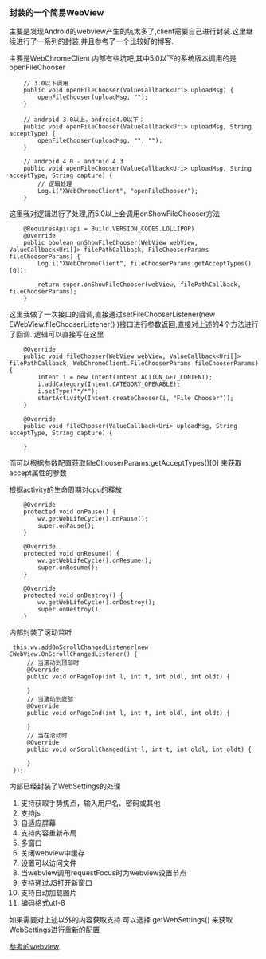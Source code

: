 ### 封装的一个简易WebView

主要是发现Android的webview产生的坑太多了,client需要自己进行封装.这里继续进行了一系列的封装,并且参考了一个比较好的博客.


主要是WebChromeClient 内部有些坑吧,其中5.0以下的系统版本调用的是 openFileChooser  

        // 3.0以下调用
        public void openFileChooser(ValueCallback<Uri> uploadMsg) {
            openFileChooser(uploadMsg, "");
        }
    
        // android 3.0以上，android4.0以下：
        public void openFileChooser(ValueCallback<Uri> uploadMsg, String acceptType) {
            openFileChooser(uploadMsg, "", "");
        }
    
        // android 4.0 - android 4.3
        public void openFileChooser(ValueCallback<Uri> uploadMsg, String acceptType, String capture) {
            // 逻辑处理
            Log.i("XWebChromeClient", "openFileChooser");
        }


这里我对逻辑进行了处理,而5.0以上会调用onShowFileChooser方法

        @RequiresApi(api = Build.VERSION_CODES.LOLLIPOP)
        @Override
        public boolean onShowFileChooser(WebView webView, ValueCallback<Uri[]> filePathCallback, FileChooserParams fileChooserParams) {
            Log.i("XWebChromeClient", fileChooserParams.getAcceptTypes()[0]);
    
            return super.onShowFileChooser(webView, filePathCallback, fileChooserParams);
        }

这里我做了一次接口的回调,直接通过setFileChooserListener(new EWebView.fileChooserListener() )接口进行参数返回,直接对上述的4个方法进行了回调.
逻辑可以直接写在这里

        @Override
        public void fileChooser(WebView webView, ValueCallback<Uri[]> filePathCallback, WebChromeClient.FileChooserParams fileChooserParams) {
            Intent i = new Intent(Intent.ACTION_GET_CONTENT);
            i.addCategory(Intent.CATEGORY_OPENABLE);
            i.setType("*/*");
            startActivity(Intent.createChooser(i, "File Chooser"));
        }

        @Override
        public void fileChooser(ValueCallback<Uri> uploadMsg, String acceptType, String capture) {

        }


而可以根据参数配置获取fileChooserParams.getAcceptTypes()[0] 来获取accept属性的参数

根据activity的生命周期对cpu的释放

        @Override
        protected void onPause() {
            wv.getWebLifeCycle().onPause();
            super.onPause();
        }
    
        @Override
        protected void onResume() {
            wv.getWebLifeCycle().onResume();
            super.onResume();
        }
    
        @Override
        protected void onDestroy() {
            wv.getWebLifeCycle().onDestroy();
            super.onDestroy();
        }
    
内部封装了滚动监听
    
     this.wv.addOnScrollChangedListener(new EWebView.OnScrollChangedListener() {
         // 当滚动到顶部时
         @Override
         public void onPageTop(int l, int t, int oldl, int oldt) {
             
         }
         // 当滚动到底部
         @Override
         public void onPageEnd(int l, int t, int oldl, int oldt) {
    
         }
         // 当在滚动时
         @Override
         public void onScrollChanged(int l, int t, int oldl, int oldt) {
    
         }
     });

内部已经封装了WebSettings的处理

1. 支持获取手势焦点，输入用户名、密码或其他
2. 支持js
3. 自适应屏幕
4. 支持内容重新布局
5. 多窗口
6. 关闭webview中缓存
7. 设置可以访问文件
8. 当webview调用requestFocus时为webview设置节点
9. 支持通过JS打开新窗口
10. 支持自动加载图片
11. 编码格式utf-8


如果需要对上述以外的内容获取支持.可以选择 getWebSettings() 来获取WebSettings进行重新的配置


[参考的webview](https://github.com/Justson/AgentWeb)